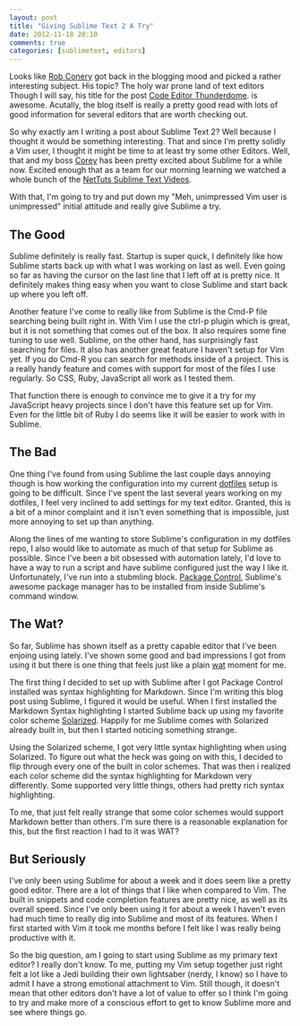 ```yaml
---
layout: post
title: "Giving Sublime Text 2 A Try"
date: 2012-11-18 20:10
comments: true
categories: [sublimetext, editors]
---
```


Looks like [Rob Conery](http://wekeroad.com/) got back in the blogging mood and
picked a rather interesting subject. His topic? The holy war prone land of text
editors Though I will say, his title for the post [Code Editor
Thunderdome](http://wekeroad.com/2012/11/18/code-editor-thunderdome). is
awesome. Acutally, the blog itself is really a pretty good read with lots of
good information for several editors that are worth checking out.

So why exactly am I writing a post about Sublime Text 2? Well because I thought
it would be something interesting. That and since I'm pretty solidly a Vim user,
I thought it might be time to at least try some other Editors. Well, that and
my boss [Corey](http://coreykaylor.com/) has been pretty excited about Sublime
for a while now. Excited enough that as a team for our morning learning we
watched a whole bunch of the [NetTuts Sublime Text
Videos](http://net.tutsplus.com/articles/news/perfect-workflow-in-sublime-text-free-course/).

With that, I'm going to try and put down my "Meh, unimpressed Vim user is
unimpressed" initial attitude and really give Sublime a try.

## The Good

Sublime definitely is really fast. Startup is super quick, I definitely like
how Sublime starts back up with what I was working on last as well. Even going
so far as having the cursor on the last line that I left off at is pretty nice.
It definitely makes thing easy when you want to close Sublime and start back up
where you left off.

Another feature I've come to really like from Sublime is the Cmd-P file
searching being built right in. With Vim I use the ctrl-p plugin which is
great, but it is not something that comes out of the box. It also requires some
fine tuning to use well. Sublime, on the other hand, has surprisingly fast
searching for files. It also has another great feature I haven't setup for Vim
yet. If you do Cmd-R you can search for methods inside of a project. This is a
really handy feature and comes with support for most of the files I use
regularly. So CSS, Ruby, JavaScript all work as I tested them.

That function there is enough to convince me to give it a try for my JavaScript
heavy projects since I don't have this feature set up for Vim. Even for the little bit of Ruby I do seems like it will be easier to work with in Sublime.

## The Bad

One thing I've found from using Sublime the last couple days annoying though is
how working the configuration into my current
[dotfiles](https://github.com/smerrell/dotfiles) setup is going to be
difficult.  Since I've spent the last several years working on my dotfiles, I
feel very inclined to add settings for my text editor. Granted, this is a bit
of a minor complaint and it isn't even something that is impossible, just more
annoying to set up than anything.

Along the lines of me wanting to store Sublime's configuration in my dotfiles
repo, I also would like to automate as much of that setup for Sublime as
possible. Since I've been a bit obsessed with automation lately, I'd love to
have a way to run a script and have sublime configured just the way I like it.
Unfortunately, I've run into a stubmling block. [Package
Control](http://wbond.net/sublime_packages/package_control), Sublime's awesome
package manager has to be installed from inside Sublime's command window.

## The Wat?

So far, Sublime has shown itself as a pretty capable editor that I've been
enjoing using lately. I've shown some good and bad impressions I got from using
it but there is one thing that feels just like a plain
[wat](https://www.destroyallsoftware.com/talks/wat) moment for me.

The first thing I decided to set up with Sublime after I got Package Control
installed was syntax highlighting for Markdown. Since I'm writing this blog
post using Sublime, I figured it would be useful. When I first installed the
Markdown Syntax highlighting I started Sublime back up using my favorite color
scheme [Solarized](http://ethanschoonover.com/solarized). Happily for me
Sublime comes with Solarized already built in, but then I started noticing
something strange.

Using the Solarized scheme, I got very little syntax highlighting when using
Solarized. To figure out what the heck was going on with this, I decided to
flip through every one of the built in color schemes. That was then i realized
each color scheme did the syntax highlighting for Markdown very differently.
Some supported very little things, others had pretty rich syntax highlighting.

To me, that just felt really strange that some color schemes would support
Markdown better than others. I'm sure there is a reasonable explanation for
this, but the first reaction I had to it was WAT?

## But Seriously

I've only been using Sublime for about a week and it does seem like a pretty
good editor. There are a lot of things that I like when compared to Vim. The
built in snippets and code completion features are pretty nice, as well as its
overall speed. Since I've only been using it for about a week I haven't even had
much time to really dig into Sublime and most of its features. When I first
started with Vim it took me months before I felt like I was really being
productive with it.

So the big question, am I going to start using Sublime as my primary text
editor? I really don't know. To me, putting my Vim setup together just right
felt a lot like a Jedi building their own lightsaber (nerdy, I know) so I have
to admit I have a strong emotional attachment to Vim. Still though, it doesn't
mean that other editors don't have a lot of value to offer so I think I'm going
to try and make more of a conscious effort to get to know Sublime more and see
where things go.
